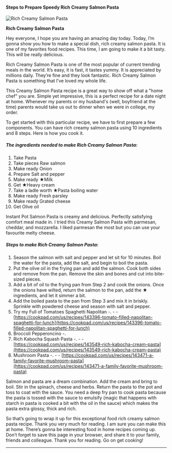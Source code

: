             

#### Steps to Prepare Speedy Rich Creamy Salmon Pasta

![Rich Creamy Salmon Pasta](https://img-global.cpcdn.com/recipes/4937362963431424/751x532cq70/rich-creamy-salmon-pasta-recipe-main-photo.jpg)

**Rich Creamy Salmon Pasta**

Hey everyone, I hope you are having an amazing day today. Today, I’m gonna show you how to make a special dish, rich creamy salmon pasta. It is one of my favorites food recipes. This time, I am going to make it a bit tasty. This will be really delicious.

Rich Creamy Salmon Pasta is one of the most popular of current trending meals in the world. It’s easy, it is fast, it tastes yummy. It is appreciated by millions daily. They’re fine and they look fantastic. Rich Creamy Salmon Pasta is something that I’ve loved my whole life.

This Creamy Salmon Pasta recipe is a great way to show off what a "home chef" you are. Simple yet impressive, this is a perfect recipe for a date night at home. Whenever my parents or my husband's (well, boyfriend at the time) parents would take us out to dinner when we were in college, my order.

To get started with this particular recipe, we have to first prepare a few components. You can have rich creamy salmon pasta using 10 ingredients and 8 steps. Here is how you cook it.

##### The ingredients needed to make Rich Creamy Salmon Pasta:

1.  Take Pasta
2.  Take pieces Raw salmon
3.  Make ready Onion
4.  Prepare Salt and pepper
5.  Make ready ★Milk
6.  Get ★Heavy cream
7.  Take a ladle worth ★Pasta boiling water
8.  Make ready Fresh parsley
9.  Make ready Grated cheese
10.  Get Olive oil

Instant Pot Salmon Pasta is creamy and delicious. Perfectly satisfying comfort meal made in. I tried this Creamy Salmon Pasta with parmesan, cheddar, and mozzarella. I liked parmesan the most but you can use your favourite melty cheese.

##### Steps to make Rich Creamy Salmon Pasta:

1.  Season the salmon with salt and pepper and let sit for 10 minutes. Boil the water for the pasta, add the salt, and begin to boil the pasta.
2.  Put the olive oil in the frying pan and add the salmon. Cook both sides and remove from the pan. Remove the skin and bones and cut into bite-sized pieces.
3.  Add a bit of oil to the frying pan from Step 2 and cook the onions. Once the onions have wilted, return the salmon to the pan, add the ★ ingredients, and let it simmer a bit.
4.  Add the boiled pasta to the pan from Step 3 and mix it in briskly. Sprinkle with powdered cheese and season with salt and pepper.
5.  Try my Full of Tomatoes Spaghetti Napolitan -. - - [https://cookpad.com/us/recipes/143396-tomato-filled-napolitan-spaghetti-for-lunch](https://cookpad.com/us/recipes/143396-tomato-filled-napolitan-spaghetti-for-lunch)
6.  Broccoli Pepperoncino -.
7.  Rich Kabocha Squash Pasta -. - - [https://cookpad.com/us/recipes/143549-rich-kabocha-cream-pasta](https://cookpad.com/us/recipes/143549-rich-kabocha-cream-pasta)
8.  Mushroom Pasta -. - - [https://cookpad.com/us/recipes/143471-a-family-favorite-mushroom-pasta](https://cookpad.com/us/recipes/143471-a-family-favorite-mushroom-pasta)

Salmon and pasta are a dream combination. Add the cream and bring to boil. Stir in the spinach, cheese and herbs. Return the pasta to the pot and toss to coat with the sauce. You need a deep fry pan to cook pasta because the pasta is tossed with the sauce to emulsify (magic that happens with starch in pasta is cooked a bit with the oil in the sauce) which makes the pasta extra glossy, thick and rich.

So that’s going to wrap it up for this exceptional food rich creamy salmon pasta recipe. Thank you very much for reading. I am sure you can make this at home. There’s gonna be interesting food in home recipes coming up. Don’t forget to save this page in your browser, and share it to your family, friends and colleague. Thank you for reading. Go on get cooking!

* * *